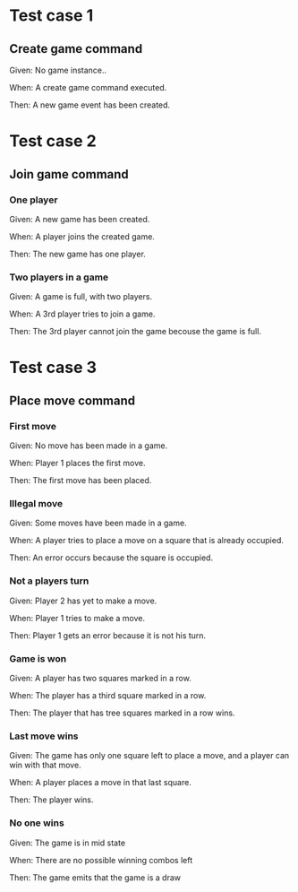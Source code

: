 # Test case 1
## Create game command

Given: No game instance..

When: A create game command executed.

Then: A new game event has been created.

# Test case 2
## Join game command
### One player
Given: A new game has been created.

When: A player joins the created game.

Then: The new game has one player.

### Two players in a game
Given: A game is full, with two players.

When: A 3rd player tries to join a game.

Then: The 3rd player cannot join the game becouse the game is full.

# Test case 3
## Place move command
### First move
Given: No move has been made in a game.

When: Player 1 places the first move.

Then: The first move has been placed.

### Illegal move
Given: Some moves have been made in a game.

When: A player tries to place a move on a square that is already occupied.

Then: An error occurs because the square is occupied.

### Not a players turn
Given: Player 2 has yet to make a move.

When: Player 1 tries to make a move.

Then: Player 1 gets an error because it is not his turn.

### Game is won
Given: A player has two squares marked in a row.

When: The player has a third square marked in a row.

Then: The player that has tree squares marked in a row wins.

### Last move wins
Given: The game has only one square left to place a move, and a player can win with that move.

When: A player places a move in that last square.

Then: The player wins.

### No one wins
Given: The game is in mid state

When: There are no possible winning combos left

Then: The game emits that the game is a draw
